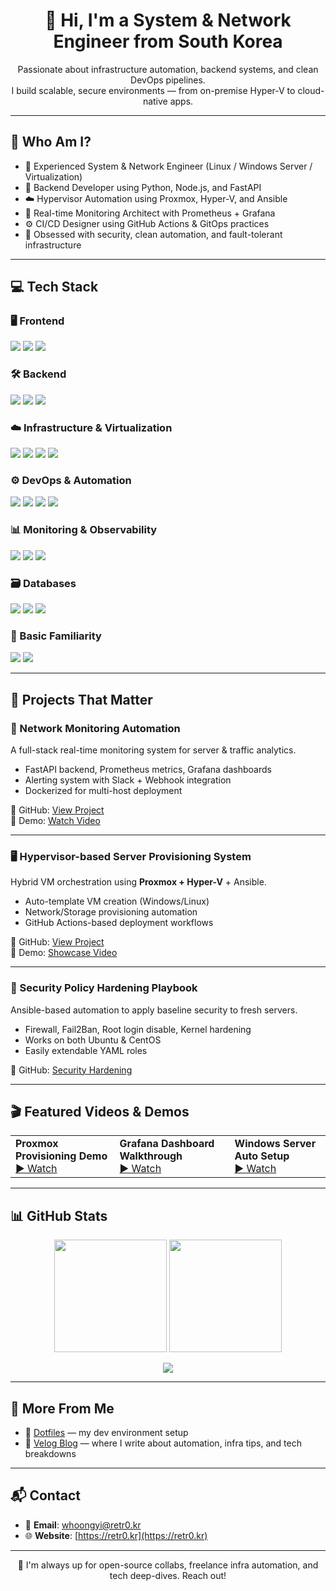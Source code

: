 <h1 align="center">👋 Hi, I'm a System & Network Engineer from South Korea</h1>

<p align="center">
  Passionate about infrastructure automation, backend systems, and clean DevOps pipelines.<br>
  I build scalable, secure environments — from on-premise Hyper-V to cloud-native apps.
</p>

---

## 🧠 Who Am I?

- 🔧 Experienced System & Network Engineer (Linux / Windows Server / Virtualization)
- 🐍 Backend Developer using Python, Node.js, and FastAPI
- ☁️ Hypervisor Automation using Proxmox, Hyper-V, and Ansible
- 📡 Real-time Monitoring Architect with Prometheus + Grafana
- ⚙️ CI/CD Designer using GitHub Actions & GitOps practices
- 🔐 Obsessed with security, clean automation, and fault-tolerant infrastructure

---

## 💻 Tech Stack

### 🖥️ Frontend
<p>
  <img src="https://img.shields.io/badge/HTML5-E34F26?style=for-the-badge&logo=html5&logoColor=white"/>
  <img src="https://img.shields.io/badge/CSS3-1572B6?style=for-the-badge&logo=css3&logoColor=white"/>
  <img src="https://img.shields.io/badge/JavaScript-F7DF1E?style=for-the-badge&logo=javascript&logoColor=black"/>
</p>

### 🛠 Backend
<p>
  <img src="https://img.shields.io/badge/Python-3776AB?style=for-the-badge&logo=python&logoColor=white"/>
  <img src="https://img.shields.io/badge/FastAPI-009688?style=for-the-badge&logo=fastapi&logoColor=white"/>
  <img src="https://img.shields.io/badge/Node.js-339933?style=for-the-badge&logo=nodedotjs&logoColor=white"/>
</p>

### ☁️ Infrastructure & Virtualization
<p>
  <img src="https://img.shields.io/badge/Linux-FCC624?style=for-the-badge&logo=linux&logoColor=black"/>
  <img src="https://img.shields.io/badge/Windows_Server-0078D7?style=for-the-badge&logo=windows&logoColor=white"/>
  <img src="https://img.shields.io/badge/Proxmox-E57000?style=for-the-badge&logo=proxmox&logoColor=white"/>
  <img src="https://img.shields.io/badge/Hyper--V-0078D7?style=for-the-badge&logo=windows&logoColor=white"/>
</p>

### ⚙️ DevOps & Automation
<p>
  <img src="https://img.shields.io/badge/Docker-2496ED?style=for-the-badge&logo=docker&logoColor=white"/>
  <img src="https://img.shields.io/badge/Ansible-EE0000?style=for-the-badge&logo=ansible&logoColor=white"/>
  <img src="https://img.shields.io/badge/GitHub_Actions-2088FF?style=for-the-badge&logo=githubactions&logoColor=white"/>
  <img src="https://img.shields.io/badge/Git-F05032?style=for-the-badge&logo=git&logoColor=white"/>
</p>

### 📊 Monitoring & Observability
<p>
  <img src="https://img.shields.io/badge/Prometheus-E6522C?style=for-the-badge&logo=prometheus&logoColor=white"/>
  <img src="https://img.shields.io/badge/Grafana-F46800?style=for-the-badge&logo=grafana&logoColor=white"/>
  <img src="https://img.shields.io/badge/ELK-005571?style=for-the-badge&logo=elasticstack&logoColor=white"/>
</p>

### 🗃️ Databases
<p>
  <img src="https://img.shields.io/badge/PostgreSQL-336791?style=for-the-badge&logo=postgresql&logoColor=white"/>
  <img src="https://img.shields.io/badge/Redis-DC382D?style=for-the-badge&logo=redis&logoColor=white"/>
  <img src="https://img.shields.io/badge/MongoDB-47A248?style=for-the-badge&logo=mongodb&logoColor=white"/>
</p>

### 🧪 Basic Familiarity
<p>
  <img src="https://img.shields.io/badge/Java-007396?style=for-the-badge&logo=java&logoColor=white"/>
  <img src="https://img.shields.io/badge/C-A8B9CC?style=for-the-badge&logo=c&logoColor=black"/>
</p>

---

## 🚀 Projects That Matter

### 📡 Network Monitoring Automation  
A full-stack real-time monitoring system for server & traffic analytics.

- FastAPI backend, Prometheus metrics, Grafana dashboards
- Alerting system with Slack + Webhook integration
- Dockerized for multi-host deployment

🔗 GitHub: [View Project](https://github.com/retro1781/your-repo)  
🎥 Demo: [Watch Video](https://yourvideo.link)

---

### 🖥️ Hypervisor-based Server Provisioning System  
Hybrid VM orchestration using **Proxmox + Hyper-V** + Ansible.

- Auto-template VM creation (Windows/Linux)
- Network/Storage provisioning automation
- GitHub Actions-based deployment workflows

🔗 GitHub: [View Project](https://github.com/retro1781/your-repo2)  
🎥 Demo: [Showcase Video](https://yourvideo.link)

---

### 🔐 Security Policy Hardening Playbook  
Ansible-based automation to apply baseline security to fresh servers.

- Firewall, Fail2Ban, Root login disable, Kernel hardening
- Works on both Ubuntu & CentOS
- Easily extendable YAML roles

🔗 GitHub: [Security Hardening](https://github.com/retro1781/your-repo3)

---

## 🎬 Featured Videos & Demos

<table>
  <tr>
    <td><strong>Proxmox Provisioning Demo</strong><br><a href="https://yourvideo.link">▶️ Watch</a></td>
    <td><strong>Grafana Dashboard Walkthrough</strong><br><a href="https://yourvideo.link">▶️ Watch</a></td>
    <td><strong>Windows Server Auto Setup</strong><br><a href="https://yourvideo.link">▶️ Watch</a></td>
  </tr>
</table>

---

## 📊 GitHub Stats

<p align="center">
  <img src="https://github-readme-stats.vercel.app/api?username=retro1781&show_icons=true&theme=radical&count_private=true" height="180"/>
  <img src="https://github-readme-stats.vercel.app/api/top-langs/?username=retro1781&layout=compact&theme=radical" height="180"/>
</p>

<p align="center">
  <img src="https://github-readme-streak-stats.herokuapp.com?user=retro1781&theme=radical&date_format=M%20j%5B%2C%20Y%5D"/>
</p>

---

## 🧩 More From Me

- 🔧 [Dotfiles](https://github.com/retro1781/dotfiles) — my dev environment setup  
- 📝 [Velog Blog](https://velog.io/@retro1781) — where I write about automation, infra tips, and tech breakdowns

---

## 📬 Contact

- 📧 **Email**: whoongyi@retr0.kr  
- 🌐 **Website**: [https://retr0.kr](https://retr0.kr)

---

<p align="center">
  💬 I'm always up for open-source collabs, freelance infra automation, and tech deep-dives. Reach out!
</p>
